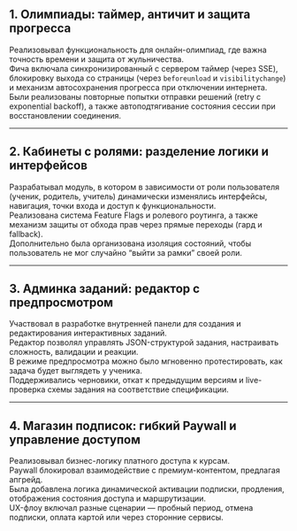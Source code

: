 ## 1. Олимпиады: таймер, античит и защита прогресса

Реализовывал функциональность для онлайн-олимпиад, где важна точность времени и защита от жульничества.  
Фича включала синхронизированный с сервером таймер (через SSE), блокировку выхода со страницы (через `beforeunload` и `visibilitychange`)  
и механизм автосохранения прогресса при отключении интернета.  
Были реализованы повторные попытки отправки решений (retry с exponential backoff), а также автоподтягивание состояния сессии при восстановлении соединения.

---

## 2. Кабинеты с ролями: разделение логики и интерфейсов

Разрабатывал модуль, в котором в зависимости от роли пользователя (ученик, родитель, учитель) динамически изменялись интерфейсы,  
навигация, точки входа и доступ к функциональности.  
Реализована система Feature Flags и ролевого роутинга, а также механизм защиты от обхода прав через прямые переходы (гард и fallback).  
Дополнительно была организована изоляция состояний, чтобы пользователь не мог случайно “выйти за рамки” своей роли.

---

## 3. Админка заданий: редактор с предпросмотром

Участвовал в разработке внутренней панели для создания и редактирования интерактивных заданий.  
Редактор позволял управлять JSON-структурой задания, настраивать сложность, валидации и реакции.  
В режиме предпросмотра можно было мгновенно протестировать, как задача будет выглядеть у ученика.  
Поддерживались черновики, откат к предыдущим версиям и live-проверка схемы задания на соответствие спецификации.

---

## 4. Магазин подписок: гибкий Paywall и управление доступом

Реализовывал бизнес-логику платного доступа к курсам.  
Paywall блокировал взаимодействие с премиум-контентом, предлагая апгрейд.  
Была добавлена логика динамической активации подписки, продления, отображения состояния доступа и маршрутизации.  
UX-флоу включал разные сценарии — пробный период, отмена подписки, оплата картой или через сторонние сервисы.
